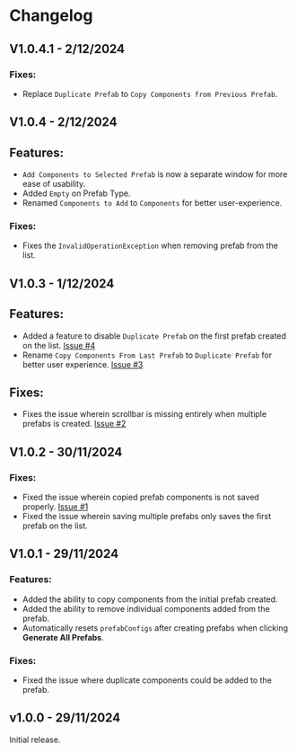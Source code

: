 # Changelog

## V1.0.4.1 - 2/12/2024
### Fixes:
- Replace ``Duplicate Prefab`` to ``Copy Components from Previous Prefab``.

## V1.0.4 - 2/12/2024
## Features:
- `Add Components to Selected Prefab` is now a separate window for more ease of usability.
- Added `Empty` on Prefab Type.
- Renamed ``Components to Add`` to ``Components`` for better user-experience.
### Fixes:
- Fixes the `InvalidOperationException` when removing prefab from the list.

## V1.0.3 - 1/12/2024
## Features:
- Added a feature to disable `Duplicate Prefab` on the first prefab created on the list. [Issue #4](https://github.com/haruchanz64/PrefabGenerator/issues/4)
- Rename `Copy Components From Last Prefab` to `Duplicate Prefab` for better user experience. [Issue #3](https://github.com/haruchanz64/PrefabGenerator/issues/3)

## Fixes:
- Fixes the issue wherein scrollbar is missing entirely when multiple prefabs is created. [Issue #2](https://github.com/haruchanz64/PrefabGenerator/issues/2)

## V1.0.2 - 30/11/2024
### Fixes:
- Fixed the issue wherein copied prefab components is not saved properly. [Issue #1](https://github.com/haruchanz64/PrefabGenerator/issues/1)
- Fixed the issue wherein saving multiple prefabs only saves the first prefab on the list.

## V1.0.1 - 29/11/2024

### Features:
- Added the ability to copy components from the initial prefab created.
- Added the ability to remove individual components added from the prefab.
- Automatically resets `prefabConfigs` after creating prefabs when clicking **Generate All Prefabs**.

### Fixes:
- Fixed the issue where duplicate components could be added to the prefab.
## v1.0.0 - 29/11/2024

Initial release.
